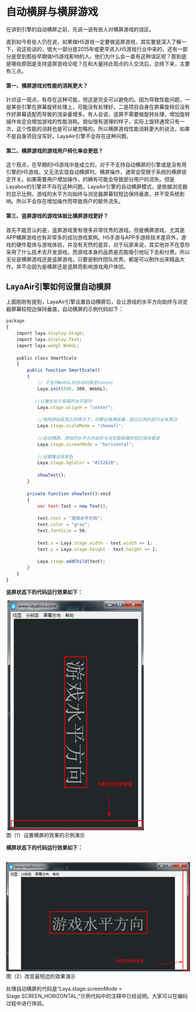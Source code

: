 # 自动横屏与横屏游戏



在讲到引擎的自动横屏之前，先说一说有些人对横屏游戏的误区。

直到如今有些人仍在说，如果做H5游戏一定要做竖屏游戏，其实要是深入了解一下，说这些话的，很大一部分是2015年或更早进入H5游戏行业中来的，还有一部分是受到那些早期做H5游戏影响的人。他们为什么会一直有这种误区呢？那到底是哪些原因是支持竖屏游戏论呢？在和大量持此观点的人交流后，总结下来，主要有三点。

#### 第一、横屏游戏对性能的消耗更大？

针对这一观点，有存在这种可能，但这是完全可以避免的。因为导致性能问题，一是某些引擎在屏幕旋转处理上，可能没有处理好。二是项目自身在屏幕旋转后没有作好屏幕适配而导致的渲染量增多。有人会说，竖屏不需要做旋转处理，增加旋转操作肯定会增加游戏的性能消耗。貌似很有道理的样子，实际上旋转通常只有一次，这个性能的消耗也是可以被忽略的。所以横屏游戏性能消耗更大的说法，如果不是自身项目没写好。LayaAir引擎不会存在这种问题。

#### 第二、横屏游戏的游戏用户转化率会更低？

这个观点，在早期的H5游戏中是成立的，对于不支持自动横屏的引擎或是没有用引擎的H5游戏，又无法实现自动横屏时。横屏操作，通常会受限于系统的横屏锁定开关。如果需要用户增加操作，的确有可能会导致部分用户的流失。但是Layabox的引擎并不存在这种问题。LayaAir引擎的自动横屏模式，是依据浏览器的显示比例，游戏的水平方向始终与浏览器屏幕较短边保持垂直，并不受系统影响。所以不会存在增加操作而导致用户的额外流失。

#### 第三、竖屏游戏的游戏体验比横屏游戏更好？

首先不能否认的是，竖屏游戏里有很多非常优秀的游戏。但是横屏游戏，尤其是APP横屏游戏也有非常多的成功游戏案例。H5手游与APP手游除技术差异外，游戏的硬件载体与游戏体验，并没有天然的差异，对于玩家来说，其实他并不在意你采用了什么技术去开发游戏，而游戏本身的品质是否能吸引他玩下去和付费。所以无论是横屏游戏还是竖屏游戏，只要是制作团队优秀，都是可以制作出来精品大作。并不会因为是横屏还是竖屏而影响游戏用户体验。



## LayaAir引擎如何设置自动横屏

上面刚刚有提到，LayaAir引擎设置自动横屏后，会让游戏的水平方向始终与浏览器屏幕较短边保持垂直。自动横屏的示例代码如下：   

```javascript
package 
{
    import laya.display.Stage;
    import laya.display.Text;
    import laya.webgl.WebGL;
 
    public class SmartScale
    {
        public function SmartScale() 
        {
            // 不支持WebGL时自动切换至Canvas
            Laya.init(500, 300, WebGL);
       
           //让舞台处于屏幕的水平居中
            Laya.stage.alignH = "center";
 
            //保持原始高宽比的情况下，将舞台铺满屏幕，超出比例的部分会有黑边
            Laya.stage.scaleMode = "showall";
  
            //自动横屏，游戏的水平方向始终与浏览器屏幕较短边保持垂直
            Laya.stage.screenMode = "horizontal";
             
            //设置舞台背景色
            Laya.stage.bgColor = "#232628";
     
            showText();
        }
         
        private function showText():void 
        {
            var text:Text = new Text();
             
            text.text = "游戏水平方向";
            text.color = "gray";
            text.fontSize = 50;
             
            text.x = Laya.stage.width - text.width >> 1;
            text.y = Laya.stage.height - text.height >> 1;
             
            Laya.stage.addChild(text);
        }
    }
}
```



**竖屏状态下的代码运行效果如下：**

​	![blob.png](img/1.png)<br/>
​	图（1）设置横屏的效果的示例演示

**横屏状态下的代码运行效果如下：**

​	![blob.png](img/2.png)<br/>
​	图（2）改变最短边的效果演示



处理自动横屏的代码是“Laya.stage.screenMode = Stage.SCREEN_HORIZONTAL;”示例代码中的注释中已经说明。大家可以在编码过程中进行体验。